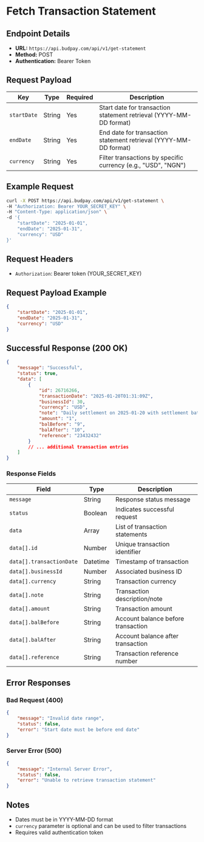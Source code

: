 # Fetch Transaction Statement

## Endpoint Details
- **URL:** `https://api.budpay.com/api/v1/get-statement`
- **Method:** POST
- **Authentication:** Bearer Token

## Request Payload

| Key | Type | Required | Description |
|-----|------|----------|-------------|
| `startDate` | String | Yes | Start date for transaction statement retrieval (YYYY-MM-DD format) |
| `endDate` | String | Yes | End date for transaction statement retrieval (YYYY-MM-DD format) |
| `currency` | String | Yes | Filter transactions by specific currency (e.g., "USD", "NGN") |


## Example Request
```bash
curl -X POST https://api.budpay.com/api/v1/get-statement \
-H "Authorization: Bearer YOUR_SECRET_KEY" \
-H "Content-Type: application/json" \
-d '{
    "startDate": "2025-01-01",
    "endDate": "2025-01-31",
    "currency": "USD"
}'
```

## Request Headers
- `Authorization`: Bearer token (YOUR_SECRET_KEY)

## Request Payload Example
```json
{
    "startDate": "2025-01-01",
    "endDate": "2025-01-31",
    "currency": "USD"
}
```

## Successful Response (200 OK)
```json
{
    "message": "Successful",
    "status": true,
    "data": [
        {
            "id": 26716266,
            "transactionDate": "2025-01-20T01:31:09Z",
            "businessId": 30,
            "currency": "USD",
            "note": "Daily settlement on 2025-01-20 with settlement batchID 2343432",
            "amount": "1",
            "balBefore": "9",
            "balAfter": "10",
            "reference": "23432432"
        }
        // ... additional transaction entries
    ]
}
```

### Response Fields
| Field | Type | Description |
|-------|------|-------------|
| `message` | String | Response status message |
| `status` | Boolean | Indicates successful request |
| `data` | Array | List of transaction statements |
| `data[].id` | Number | Unique transaction identifier |
| `data[].transactionDate` | Datetime | Timestamp of transaction |
| `data[].businessId` | Number | Associated business ID |
| `data[].currency` | String | Transaction currency |
| `data[].note` | String | Transaction description/note |
| `data[].amount` | String | Transaction amount |
| `data[].balBefore` | String | Account balance before transaction |
| `data[].balAfter` | String | Account balance after transaction |
| `data[].reference` | String | Transaction reference number |

## Error Responses

### Bad Request (400)
```json
{
    "message": "Invalid date range",
    "status": false,
    "error": "Start date must be before end date"
}
```

### Server Error (500)
```json
{
    "message": "Internal Server Error",
    "status": false,
    "error": "Unable to retrieve transaction statement"
}
```

## Notes
- Dates must be in YYYY-MM-DD format
- `currency` parameter is optional and can be used to filter transactions
- Requires valid authentication token